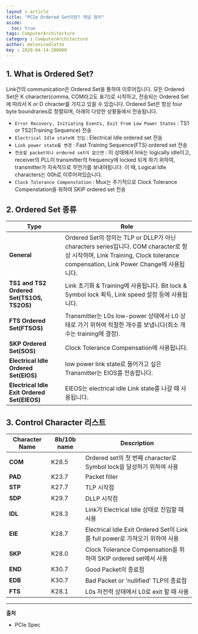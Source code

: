 ```yaml
---
layout : article
title: "PCIe Ordered Set이란? 개념 정리"
aside:
  toc: true
tags: ComputerArchitecture
category : ComputerArchitecture
author: melonicedlatte  
key : 2020-04-14-200000
---  
```


## 1. What is Ordered Set?

Link간의 communication은 Ordered Set을 통하여 이루어집니다. 모든 Ordered Set은 K character(comma, COM라고도 표기)로 시작하고, 전송되는 Ordered Set에 따라서 K or D chracter를 가지고 있을 수 있습니다. Ordered Set은 항상 four byte boundraries로 정렬되며, 아래의 다양한 상황들에서 전송됩니다.

- `Error Recovery, Initiating Events, Exit From Low Power States` : TS1 or TS2(Training Sequence) 전송
- `Electrical Idle state에 진입` : Electrical Idle ordered set 전송
- `Link power state를 변경` : Fast Training Sequence(FTS) ordered set 전송
- `전송할 packet이나 ordered set이 없으면` : 이 상태에서 link는 logically idle이고, receiver의 PLL이 transmitter의 frequency에 locked 되게 하기 위하여, transmitter가 지속적으로 무언가를 보내야됩니다. 이 때, Logical Idle characters는 00h로 이루어져있습니다. 
- `Clock Tolerance Compenstation` : Mux는 주기적으로 Clock Tolerance Compenstation을 위하여 SKIP ordered set 전송

## 2. Ordered Set 종류

| Type | Role |
| -- | -- |
| **General** | Ordered Set의 정의는 TLP or DLLP가 아닌 characters series입니다. COM character로 항상 시작하며, Link Training, Clock tolerance compensation, Link Power Change에 사용됩니다. |
| **TS1 and TS2 Ordered Set(TS1OS, TS2OS)** |  Link 초기화 & Training에 사용됩니다. Bit lock & Symbol lock 획득, Link speed 설정 등에 사용됩니다. |
| **FTS Ordered Set(FTSOS)** | Transmitter는 L0s low-power 상태에서 L0 상태로 가기 위하여 적절한 개수를 보냅니다(최소 개수는 training에 결정).  |
| **SKP Ordered Set(SOS)** | Clock Tolerance Compensation에 사용됩니다. |
| **Electrical Idle Ordered Set(EIOS)**  | low power link state로 들어가고 싶은 Transmitter는 EIOS를 전송합니다.  |
| **Electrical Idle Exit Ordered Set(EIEOS)** | EIEOS는 electrical idle Link state를 나갈 때 사용됩니다. |

## 3. Control Character 리스트

| Character Name | 8b/10b name | Description |
| -- | -- | -- |
| **COM** | K28.5 | Ordered set의 첫 번째 character로 Symbol lock을 달성하기 위하여 사용 |
| **PAD** | K23.7 | Packet filler |
| **STP** | K27.7 | TLP 시작점 |
| **SDP** | K29.7 | DLLP 시작점 |
| **IDL** | K28.3 | Link가 Electrical Idle 상태로 진입할 때 사용 |
| **EIE** | K28.7 | Electrical Idle Exit Ordered Set이 Link를 full power로 가져오기 위하여 사용 |
| **SKP** | K28.0 | Clock Tolerance Compensation을 위하여 SKIP ordered set에서 사용 |
| **END** | K30.7 | Good Packet의 종료점 |
| **EDB** | K30.7 | Bad Packet or 'nullified' TLP의 종료점 |
| **FTS** | K28.1 | L0s 저전력 상태에서 L0로 exit 할 때 사용 |

---

**출처**

- PCIe Spec
